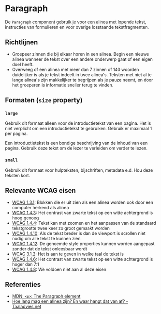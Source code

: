 # Paragraph

De `Paragraph` component gebruik je voor een alinea met lopende tekst, instructies van formulieren en voor overige losstaande tekstfragmenten.

## Richtlijnen

- Groepeer zinnen die bij elkaar horen in een alinea. Begin een nieuwe alinea wanneer de tekst over een andere onderwerp gaat of een eigen doel heeft.
- Overweeg of een alinea met meer dan 7 zinnen of 140 woorden duidelijker is als je tekst indeelt in twee alinea's. Teksten met niet al te lange alinea's zijn makkelijker te begrijpen als je pauze neemt, en door het groeperen is informatie sneller terug te vinden.

## Formaten (`size` property)

### `large`

Gebruik dit formaat alleen voor de introductietekst van een pagina. Het is niet verplicht om een introductietekst te gebruiken. Gebruik er maximaal 1 per pagina.

Een introductietekst is een bondige beschrijving van de inhoud van een pagina. Gebruik deze tekst om de lezer te verleiden om verder te lezen.

### `small`

Gebruik dit formaat voor hulpteksten, bijschriften, metadata e.d. Hou deze teksten kort.

## Relevante WCAG eisen

- [WCAG 1.3.1](https://www.w3.org/TR/WCAG21/#info-and-relationships): Blokken die er uit zien als een alinea worden ook door een computer herkend als alinea
- [WCAG 1.4.3](https://www.w3.org/TR/WCAG21/#contrast-minimum): Het contrast van zwarte tekst op een witte achtergrond is hoog genoeg
- [WCAG 1.4.4](https://www.w3.org/TR/WCAG21/#resize-text): Tekst kan met zoomen en het aanpassen van de standaard tekstgrootte twee keer zo groot gemaakt worden
- [WCAG 1.4.10](https://www.w3.org/TR/WCAG21/#reflow): Als de tekst breder is dan de viewport is scrollen niet nodig om alle tekst te kunnen zien
- [WCAG 1.4.12](https://www.w3.org/TR/WCAG21/#text-spacing): De genoemde style properties kunnen worden aangepast zonder dat de tekst onleesbaar wordt
- [WCAG 3.1.2](https://www.w3.org/TR/WCAG21/#language-of-parts): Het is aan te geven in welke taal de tekst is
- [WCAG 1.4.6](https://www.w3.org/TR/WCAG21/#contrast-enhanced): Het contrast van zwarte tekst op een witte achtergrond is hoger dan 7:1
- [WCAG 1.4.8](https://www.w3.org/TR/WCAG21/#visual-presentation): We voldoen niet aan al deze eisen

## Referenties

- [MDN: `<p>`: The Paragraph element](https://developer.mozilla.org/en-US/docs/Web/HTML/Element/p)
- [Hoe lang mag een alinea zijn? En waar hangt dat van af? - Taaladvies.net](https://taaladvies.net/lengte-van-alineas/)
